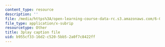 ```yaml
---
content_type: resource
description: ''
file: /media/https%3A/open-learning-course-data-rc.s3.amazonaws.com/6-004-computation-structures-spring-2017/b955cf3316d2c5205bb52a0f7c8422ff_ckZo366TWGk.srt
file_type: application/x-subrip
resourcetype: Other
title: 3play caption file
uid: b955cf33-16d2-c520-5bb5-2a0f7c8422ff
---
```

